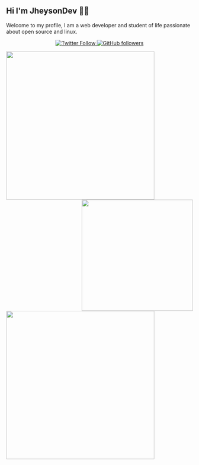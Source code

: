 ## Hi I'm JheysonDev 👋🤙

Welcome to my profile, I am a web developer and student of life passionate about open source and linux.

<p align="center" width="100%">
  <a href="https://twitter.com/JheysonDev">
  <img src="https://img.shields.io/twitter/follow/JheysonDev?style=flat-square&label=Twitter%20Followers" alt="Twitter Follow"/>
  </a>
  <a href="https://github.com/JheysonDev">
  <img src="https://img.shields.io/github/followers/JheysonDev?style=flat-square&label=Github%20Followers" alt="GitHub followers"/>
   </a>
</p>

<img align="left" src="https://github-readme-stats.vercel.app/api?username=JheysonDev&show_icons=true&theme=react" width="400">
<img align='right' src='https://user-images.githubusercontent.com/5713670/87202985-820dcb80-c2b6-11ea-9f56-7ec461c497c3.gif' width="300">

<img align="center" src="https://github-readme-stats.vercel.app/api/top-langs/?username=JheysonDev&layout=compact&theme=react&langs_count=4" width="400"/>

